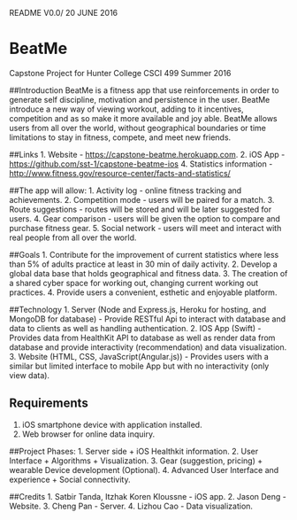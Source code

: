 README V0.0/ 20 JUNE 2016


# BeatMe
Capstone Project for Hunter College CSCI 499 Summer 2016

##Introduction 
BeatMe is a fitness app that use reinforcements in order to generate self discipline, motivation and persistence in the user.
BeatMe introduce a new way of viewing workout, adding to it incentives, competition and as so make it more available and joy able.
BeatMe allows users from all over the world, without geographical boundaries or time limitations to stay in fitness, compete, and meet new friends. 

##Links
 	1. Website - https://capstone-beatme.herokuapp.com.
 	2. iOS App - https://github.com/sst-1/capstone-beatme-ios
 	4. Statistics information - http://www.fitness.gov/resource-center/facts-and-statistics/

##The app will allow:
    	1. Activity log - online fitness tracking and achievements.
    	2. Competition mode - users will be paired for a match. 
    	3. Route suggestions - routes will be stored and will be later suggested for users.
    	4. Gear comparison - users will be given the option to compare and purchase fitness gear.
    	5. Social network - users will meet and interact with real people from all over the world.

##Goals
  	1. Contribute for the improvement of current statistics where less than 5% of adults practice at least in 30 min of daily activity.
  	2. Develop a global data base that holds geographical and fitness data.
  	3. The creation of a shared cyber space for working out, changing current working out practices.
  	4. Provide users a convenient, esthetic and enjoyable platform.

##Technology
	1. Server (Node and Express.js, Heroku for hosting, and MongoDB for database) - Provide RESTful Api to interact with database and data to clients as well as handling authentication.
	2. IOS App (Swift) - Provides data from HealthKit API to database as well as render data from database and provide interactivity (recommendation) and data visualization.
	3. Website (HTML, CSS, JavaScript(Angular.js)) - Provides users with a similar but limited interface to mobile App but with no interactivity (only view data).


## Requirements
1. iOS smartphone device with application installed.
2. Web browser for online data inquiry.


##Project Phases:
	1. Server side + iOS Healthkit information.
	2. User Interface + Algorithms + Visualization.
	3. Gear (suggestion, pricing) + wearable Device development (Optional).
	4. Advanced User Interface and experience + Social connectivity.


##Credits
	1. Satbir Tanda, Itzhak Koren Kloussne - iOS app.
  	2. Jason Deng - Website.
  	3. Cheng Pan - Server.
  	4. Lizhou Cao - Data visualization.



